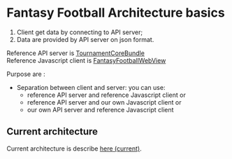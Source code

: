 # Fantasy Football Architecture basics
1. Client get data by connecting to API server;
1. Data are provided by API server on json format.

Reference API server is [TournamentCoreBundle](https://github.com/trambi/FantasyFootball/tree/master/TournamentCoreBundle)  
Reference Javascript client is [FantasyFootballWebView](https://github.com/Zorblug/FantasyFootballWebView/tree/master/NodeServer/public) 

Purpose are :
* Separation between client and server: 
you can use:
  * reference API server and reference Javascript client 
or
  * reference API server and our own Javascript client
or
  * our own API server and reference Javascript client
  
## Current architecture
Current architecture is describe [here (current)](current.md).

